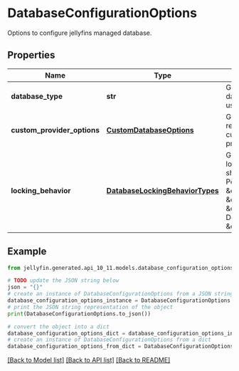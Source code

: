 # DatabaseConfigurationOptions

Options to configure jellyfins managed database.

## Properties

Name | Type | Description | Notes
------------ | ------------- | ------------- | -------------
**database_type** | **str** | Gets or Sets the type of database jellyfin should use. | [optional] 
**custom_provider_options** | [**CustomDatabaseOptions**](CustomDatabaseOptions.md) | Gets or sets the options required to use a custom database provider. | [optional] 
**locking_behavior** | [**DatabaseLockingBehaviorTypes**](DatabaseLockingBehaviorTypes.md) | Gets or Sets the kind of locking behavior jellyfin should perform. Possible options are \&quot;NoLock\&quot;, \&quot;Pessimistic\&quot;, \&quot;Optimistic\&quot;.  Defaults to \&quot;NoLock\&quot;. | [optional] 

## Example

```python
from jellyfin.generated.api_10_11.models.database_configuration_options import DatabaseConfigurationOptions

# TODO update the JSON string below
json = "{}"
# create an instance of DatabaseConfigurationOptions from a JSON string
database_configuration_options_instance = DatabaseConfigurationOptions.from_json(json)
# print the JSON string representation of the object
print(DatabaseConfigurationOptions.to_json())

# convert the object into a dict
database_configuration_options_dict = database_configuration_options_instance.to_dict()
# create an instance of DatabaseConfigurationOptions from a dict
database_configuration_options_from_dict = DatabaseConfigurationOptions.from_dict(database_configuration_options_dict)
```
[[Back to Model list]](../README.md#documentation-for-models) [[Back to API list]](../README.md#documentation-for-api-endpoints) [[Back to README]](../README.md)


